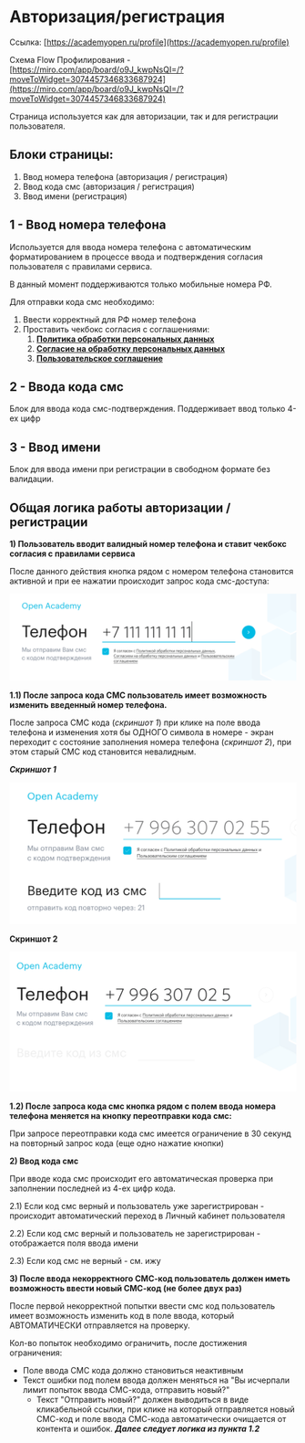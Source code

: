 # Авторизация/регистрация

Ссылка: [https://academyopen.ru/profile](https://academyopen.ru/profile)

Схема Flow Профилирования - [https://miro.com/app/board/o9J_kwpNsQI=/?moveToWidget=3074457346833687924](https://miro.com/app/board/o9J_kwpNsQI=/?moveToWidget=3074457346833687924)

Страница используется как для авторизации, так и для регистрации пользователя.

## Блоки страницы:

1. Ввод номера телефона (авторизация / регистрация)
2. Ввод кода смс (авторизация / регистрация)
3. Ввод имени  (регистрация)

## 1 - Ввод номера телефона

Используется для ввода номера телефона с автоматическим форматированием в процессе ввода и подтверждения согласия пользователя с правилами сервиса.

В данный момент поддерживаются только мобильные номера РФ.

Для отправки кода смс необходимо:

1. Ввести корректный для РФ номер телефона
2. Проставить чекбокс согласия с соглашениями:
    1. **[Политика обработки персональных данных](./Authorization_registration/Personal_data.md)** 
    2. **[Согласие на обработку персональных данных](./Authorization_registration/Consent_processing.md)** 
    3. **[Пользовательское соглашение](./Authorization_registration/Agreement.md)** 

## 2 - Ввода кода смс

Блок для ввода кода смс-подтверждения. Поддерживает ввод только 4-ех цифр

## 3 - Ввод имени

Блок для ввода имени при регистрации в свободном формате без валидации.

## Общая логика работы авторизации / регистрации

**1) Пользователь вводит валидный номер телефона и ставит чекбокс согласия с правилами сервиса**

После данного действия кнопка рядом с номером телефона становится активной и при ее нажатии происходит запрос кода смс-доступа:


![alt-text](./img/authorization_registration.png)

**1.1) После запроса кода СМС пользователь имеет возможность изменить введенный номер телефона.** 

После запроса СМС кода (*скриншот 1*) при клике на поле ввода телефона и изменения хотя бы ОДНОГО символа в номере - экран переходит с состояние заполнения номера телефона (*скриншот 2*), при этом старый СМС код становится невалидным.

***Скриншот 1***


![alt-text](./img/authorization_registration_2.png)

**Скриншот 2**


![alt-text](./img/authorization_registration_3.png)


**1.2) После запроса кода смс кнопка рядом с полем ввода номера телефона меняется на кнопку переотправки кода смс:**

При запросе переотправки кода смс имеется ограничение в 30 секунд на повторный запрос кода (еще одно нажатие кнопки)

**2) Ввод кода смс**

При вводе кода смс происходит его автоматическая проверка при заполнении последней из 4-ех цифр кода.

2.1) Если код смс верный и пользователь уже зарегистрирован - происходит автоматический переход в Личный кабинет пользователя

2.2) Если код смс верный и пользователь не зарегистрирован - отображается поля ввода имени

2.3) Если код смс не верный - см. ижу

**3) После ввода некорректного СМС-код пользователь должен иметь возможность ввести новый СМС-код (не более двух раз)**

После первой некорректной попытки ввести смс код пользователь имеет возможность изменить код в поле ввода, который АВТОМАТИЧЕСКИ отправляется на проверку.

Кол-во попыток необходимо ограничить, после достижения ограничения:

- Поле ввода СМС кода должно становиться неактивным
- Текст ошибки под полем ввода должен меняться на "Вы исчерпали лимит попыток ввода СМС-кода, отправить новый?"
    - Текст "Отправить новый?" должен выводиться в виде кликабельной ссылки, при клике на который отправляется новый СМС-код и поле ввода СМС-кода автоматически очищается от контента и ошибок. ***Далее следует логика из пункта 1.2***

